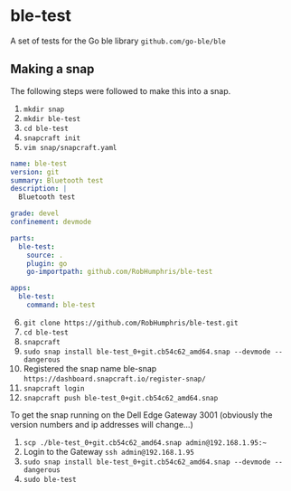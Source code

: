 # ble-test
A set of tests for the Go ble library `github.com/go-ble/ble`

## Making a snap
The following steps were followed to make this into a snap.
1. `mkdir snap`
2. `mkdir ble-test`
3. `cd ble-test`
4. `snapcraft init`
5. `vim snap/snapcraft.yaml`

```yaml
name: ble-test
version: git
summary: Bluetooth test
description: |
  Bluetooth test

grade: devel
confinement: devmode

parts:
  ble-test:
    source: .
    plugin: go
    go-importpath: github.com/RobHumphris/ble-test

apps:
  ble-test:
    command: ble-test
```

6. `git clone https://github.com/RobHumphris/ble-test.git`
7. `cd ble-test`
8. `snapcraft`
9. `sudo snap install ble-test_0+git.cb54c62_amd64.snap --devmode --dangerous`
10. Registered the snap name ble-snap `https://dashboard.snapcraft.io/register-snap/`
11. `snapcraft login`
12. `snapcraft push ble-test_0+git.cb54c62_amd64.snap`

To get the snap running on the Dell Edge Gateway 3001 (obviously the version numbers and ip addresses will change...)
1. `scp ./ble-test_0+git.cb54c62_amd64.snap admin@192.168.1.95:~`
2. Login to the Gateway `ssh admin@192.168.1.95`
3. `sudo snap install ble-test_0+git.cb54c62_amd64.snap --devmode --dangerous`
4. `sudo ble-test`